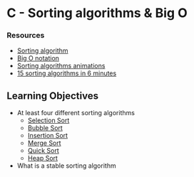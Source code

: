 # C - Sorting algorithms & Big O
### Resources
* [Sorting algorithm](https://en.wikipedia.org/wiki/Sorting_algorithm)
* [Big O notation](https://stackoverflow.com/questions/487258/what-is-a-plain-english-explanation-of-big-o-notation)
* [Sorting algorithms animations](https://www.toptal.com/developers/sorting-algorithms)
* [15 sorting algorithms in 6 minutes](https://www.youtube.com/watch?v=kPRA0W1kECg)
## Learning Objectives
* At least four different sorting algorithms
	* [Selection Sort](https://www.geeksforgeeks.org/selection-sort/)
	* [Bubble Sort](https://www.geeksforgeeks.org/bubble-sort/)
	* [Insertion Sort](https://www.geeksforgeeks.org/insertion-sort/)
	* [Merge Sort](https://www.geeksforgeeks.org/insertion-sort/)
	* [Quick Sort](https://www.geeksforgeeks.org/quick-sort/)
	* [Heap Sort](https://www.geeksforgeeks.org/heap-sort/)
* What is a stable sorting algorithm
